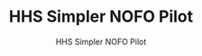 ---
layout: resources-landing
title: "HHS Simpler NOFO Pilot"
subtitle: "HHS Simpler NOFO Pilot"
external_link: https://www.hrsa.gov/grants/simpler-nofos
filters: 
fiscal_year: 
published: False
---